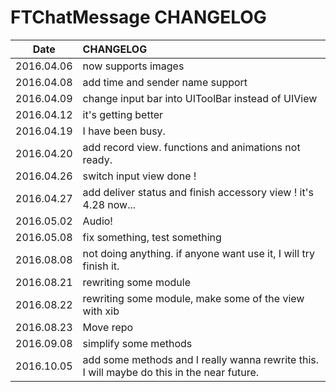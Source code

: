 # FTChatMessage CHANGELOG


|Date|CHANGELOG|
|:------:|:------|
| 2016.04.06 | now supports images |
| 2016.04.08 | add time and sender name support |
| 2016.04.09 | change input bar into UIToolBar instead of UIView |
| 2016.04.12 | it's getting better |
| 2016.04.19 | I have been busy. |
| 2016.04.20 | add record view. functions and animations not ready. |
| 2016.04.26 | switch input view done ! |
| 2016.04.27 | add deliver status and finish accessory view ! it's 4.28 now... |
| 2016.05.02 | Audio! |
| 2016.05.08 | fix something, test something |
| 2016.08.08 | not doing anything. if anyone want use it, I will try finish it. |
| 2016.08.21 | rewriting some module |
| 2016.08.22 | rewriting some module, make some of the view with xib |
| 2016.08.23 | Move repo |
| 2016.09.08 | simplify some methods |
| 2016.10.05 | add some methods and I really wanna rewrite this. I will maybe do this in the near future. |
















